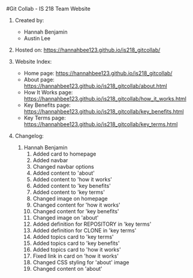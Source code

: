 #Git Collab - IS 218 Team Website

1. Created by:
   * Hannah Benjamin
   * Austin Lee
    
2. Hosted on: https://hannahbee123.github.io/is218_gitcollab/

3. Website Index: 
   * Home page: https://hannahbee123.github.io/is218_gitcollab/
   * About page: https://hannahbee123.github.io/is218_gitcollab/about.html
   * How It Works page: https://hannahbee123.github.io/is218_gitcollab/how_it_works.html
   * Key Benefits page: https://hannahbee123.github.io/is218_gitcollab/key_benefits.html
   * Key Terms page: https://hannahbee123.github.io/is218_gitcollab/key_terms.html
   
4. Changelog:
   1. Hannah Benjamin
      1. Added card to homepage
      2. Added navbar
      3. Changed navbar options
      4. Added content to 'about' 
      5. Added content to 'how it works' 
      6. Added content to 'key benefits' 
      7. Added content to 'key terms' 
      8. Changed image on homepage
      9. Changed content for 'how it works'
      10. Changed content for 'key benefits'
      11. Changed image on 'about'
      12. Added definition for REPOSITORY in 'key terms'
      13. Added definition for CLONE in 'key terms'
      14. Added topics card to 'key terms'
      15. Added topics card to 'key benefits'
      16. Added topics card to 'how it works'
      17. Fixed link in card on 'how it works'
      18. Changed CSS styling for 'about' image
      19. Changed content on 'about'
   